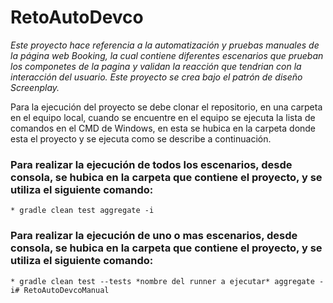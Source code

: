 # RetoAutoDevco

_Este proyecto hace referencia a la automatización y pruebas manuales de la página web Booking, la cual contiene diferentes escenarios que prueban los componetes de la pagina y validan la reacción que tendrian con la interacción del usuario. Este proyecto se crea bajo el patrón de diseño Screenplay._

Para la ejecución del proyecto se debe clonar el repositorio, en una carpeta en el equipo local, cuando se encuentre en el equipo se ejecuta la lista de comandos en el CMD de Windows, en esta se hubica en la carpeta donde esta el proyecto y se ejecuta como se describe a continuación.

### Para realizar la ejecución de todos los escenarios, desde consola, se hubica en la carpeta que contiene el proyecto, y se utiliza el siguiente comando:

	* gradle clean test aggregate -i

### Para realizar la ejecución de uno o mas escenarios, desde consola, se hubica en la carpeta que contiene el proyecto, y se utiliza el siguiente comando:

	* gradle clean test --tests *nombre del runner a ejecutar* aggregate -i# RetoAutoDevcoManual
